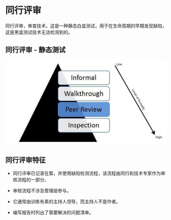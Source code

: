 # 同行评审

同行评审，审查技术，这是一种静态白盒测试，用于在生命周期的早期发现缺陷，这是黑盒测试技术无法检测到的。

## 同行评审 - 静态测试

![测试生命周期中的同行评审](../screenshot/2019-05-29-17-09-00.png)

## 同行评审特征

* 同行评审已记录在案，并使用缺陷检测流程，该流程由同行和技术专家作为审核流程的一部分。

* 审核流程不涉及管理层参与。

* 它通常由训练有素的主持人领导，而主持人不是作者。

* 编写报告时列出了需要解决的问题清单。
